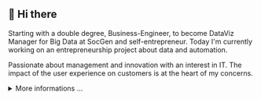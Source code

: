 ## 👋  Hi there 

<p>
Starting with a double degree, Business-Engineer, to become DataViz Manager for Big Data at SocGen and self-entrepreneur. Today I'm currently working on an entrepreneurship project about data and automation. 

Passionate about management and innovation with an interest in IT. The impact of the user experience on customers is at the heart of my concerns. 
</p>

<details><summary>More informations ...</summary>

### :pencil2: Projects 
  
#### [WeAreOpenSource](https://weareopensource.me)

WAOS"s goal is to simplify the **start** of new **tech projects** / **startups**. As we know It must be **fast**, **efficient** while **avoiding the refactor** afterward. So through the creation of [Open-Source](https://github.com/weareopensource) **stacks** / **tools** or the writing of **articles**, we **share our knowledge** around this subject. <br />
[We](https://blog.weareopensource.me/us/) dream to create stacks **back/fronts**, **aligns on feats** & **architecture**, in multiple languages. Allowing anyone to **create full-stack** on demand ([VueJS](https://github.com/weareopensource/Vue), [Node](https://github.com/weareopensource/Node), [Swift](https://github.com/weareopensource/Swift) [...](https://github.com/weareopensource)) and keep it updated, while exploring scalable deployment, or tips like growth hacking via our [articles](https://blog.weareopensource.me).

#### [Comes.io](https://comes.io)

Like a travel agency for your <span style="color:#d35400">**weekends**</span> and <span style="color:#d35400">**hobbies**</span>, we will <span style="color:#d35400">**monitor**</span> your perfect <span style="color:#d35400">**conditions**</span> and <span style="color:#d35400">**alert**</span> you when all are met. Never miss wonderful moments again, discovery or family weekends, and spot the perfect days for surfing, skiing, golfing, fishing ... <br/>
Our goal is to <span style="color:#d35400">**save you time**</span> and therefore maximize your life enjoyment. Everything is <span style="color:#d35400">**tailor-made**</span> for your needs, configured by yourself at a <span style="color:#d35400">**lower cost**</span>. For this purpose, we are focused on the quality of the <span style="color:#d35400">**user experience**</span> and <span style="color:#d35400">**intelligence**</span> of our alerts.

### :package: Tools/Tech

```Github, Gogs, Coveralls, CodeClimate, Dependabot, Snyk, Tavis, Drone, Docker```<br />
```Node, Swift, Angular, Vue, React, Go```<br />
```Docker, Rancher, Kubernetes, GCloud, Ovh```<br />
```Photoshop, Sketch, Affinity, iMovie```<br />
```Zapier, Ghost, iftt, Later, slack, discord```<br />
 
### :link: Socials 
 
<p>

[![Mail](https://badges.weareopensource.me/badge/Contact-Mail-1abc9c.svg?style=flat-square)](mailto:pierre@weareopensource.me) 
[![Linkedin](https://badges.weareopensource.me/badge/Add-Linkedin-006DA9.svg?style=flat-square)](https://www.linkedin.com/in/pierre-brisorgueil/) 
[![Github](https://badges.weareopensource.me/badge/Follow-Github-282828.svg?style=flat-square)](https://github.com/PierreBrisorgueil) 
[![Twitter](https://badges.weareopensource.me/badge/Follow-Twitter-3498db.svg?style=flat-square)](https://twitter.com/pbrisorgueil?lang=fr) 
[![Instagram](https://badges.weareopensource.me/badge/Follow-Instagram-f27231.svg?style=flat-square)](https://www.instagram.com/pierre_brsrgl/) 
[![Youtube](https://badges.weareopensource.me/badge/Watch-Youtube-e74c3c.svg?style=flat-square)](https://www.youtube.com/channel/UCIIjHtrZL5-rFFupn7c3OtA) 
[![Cofee](https://badges.weareopensource.me/badge/Sponsor-Coffee-FF813F.svg?style=flat-square)](https://ko-fi.com/weareopensource)
[![Cofee](https://badges.weareopensource.me/badge/Sponsor-Open%20Collective-297eff.svg?style=flat-square)](https://opencollective.com/weareopensource)


</p>

</details>

